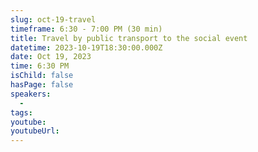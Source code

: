 ```yaml
---
slug: oct-19-travel
timeframe: 6:30 - 7:00 PM (30 min)
title: Travel by public transport to the social event
datetime: 2023-10-19T18:30:00.000Z
date: Oct 19, 2023
time: 6:30 PM
isChild: false
hasPage: false
speakers:
  -
tags:
youtube:
youtubeUrl:
---
```

